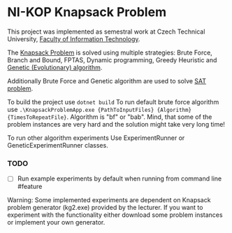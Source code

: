 # NI-KOP Knapsack Problem

This project was implemented as semestral work at Czech Technical University, [Faculty of Information Technology](https://fit.cvut.cz/en).

The [Knapsack Problem](https://en.wikipedia.org/wiki/Knapsack_problem) is solved using multiple strategies: Brute Force, Branch and Bound, FPTAS, Dynamic programming, Greedy Heuristic and [Genetic (Evolutionary) algorithm](https://en.wikipedia.org/wiki/Genetic_algorithm).

Additionally Brute Force and Genetic algorithm are used to solve [SAT problem](https://en.wikipedia.org/wiki/Boolean_satisfiability_problem).
   
To build the project use `dotnet build`
To run default brute force algorithm use `.\KnapsackProblemApp.exe {PathToInputFiles} {Algorithm} {TimesToRepeatFile}`. Algorithm is "bf" or "bab". Mind, that some of the problem instances are very hard and the solution might take very long time!

To run other algorithm experiments Use ExperimentRunner or GeneticExperimentRunner classes.

### TODO
- [ ] Run example experiments by default when running from command line #feature

Warning: Some implemented experiments are dependent on Knapsack problem generator (kg2.exe) provided by the lecturer. If you want to experiment with the functionality either download some problem instances or implement your own generator.
